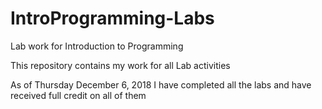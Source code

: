 ﻿# IntroProgramming-Labs
Lab work for Introduction to Programming

This repository contains my work for all Lab activities

As of Thursday December 6, 2018 I have completed all the labs and have received full credit on all of them
